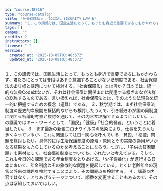 ```yaml
---
id: "course:18716"
type: "course-catalog"
title: "社会保障法b ／SOCIAL SECURITY LAW b"
summary: "１．この講義では、国民生活にとって、もっとも身近で重要であるにもかかわらず、君たちにとっては普段はあまり意識することがない法制度である、社会保障法のあり様と課題について検討する。「社会保障法」とは何か？日本では、統一的な法典Codeはないが…"
tags: []
campus: ""
credits: 2
instructors: []
license: " "
version:
  created_at: "2025-10-09T03:48:57Z"
  updated_at: "2025-10-09T03:48:57Z"
---
```


１．この講義では、国民生活にとって、もっとも身近で重要であるにもかかわらず、君たちにとっては普段はあまり意識することがない法制度である、社会保障法のあり様と課題について検討する。「社会保障法」とは何か？日本では、統一的な法典Codeはないが、それは社会保障に関係または関連する様ざまな立法群の総称するものである。言い換えれば、社会保障法とは、そのような法現象を統一的に把握するための概念（道具）である。 ２．秋学期では、まず社会保障法制度の歴史的な展開を概括的ながらも検討したうえで、引き続きわが国の同制度に関する各論的考察と検討を通じて、その内容が理解できるようにしたい。 この講義ではキー・ワードとして、「国民」「健康」「社会的弱者」ということに着目したい。 ３．まず最近の新型コロナウイルスの感染により、仕事を失う人も多くなっているが、これに関連して注目・関心を呼んでいる「貧困」「格差」問題を検討したい。具体的には生活保護制度の原理・原則とその実際の適用がいかなる結果をもたらしているのかを考えることになろう。つぎに、「子供の貧困問題」を素材にして、社会福祉制度についても、ふれたいと考えている。そして、これも今日的な課題である年金制度をとりあげる。「少子高齢化」が進行する日本において、年金制度はその象徴的な問題を提起している。とくに老齢年金の現状と将来の課題を検討することにより、その問題点を検討する。 ４．講義の内容ではなく、とりあげるテーマについて、順番を変更することもあるので、その点は承知しておいてほしい。
